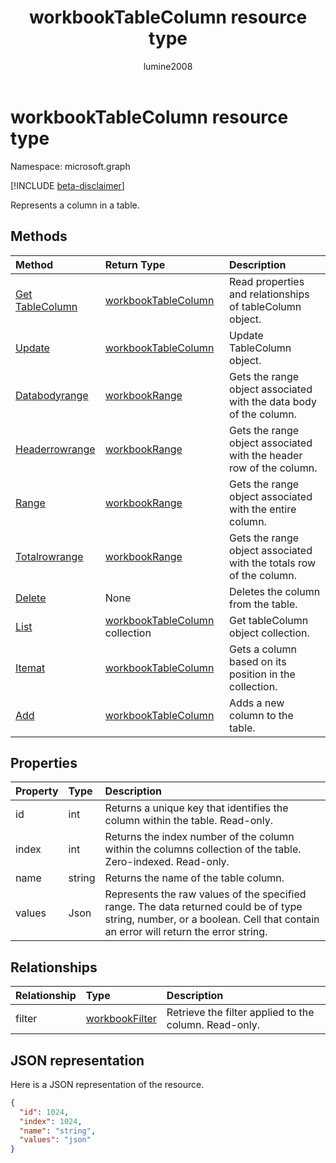﻿---
title: "workbookTableColumn resource type"
description: "Represents a column in a table."
author: "lumine2008"
localization_priority: Normal
ms.prod: "excel"
doc_type: resourcePageType
---

# workbookTableColumn resource type

Namespace: microsoft.graph

[!INCLUDE [beta-disclaimer](../../includes/beta-disclaimer.md)]

Represents a column in a table.

## Methods

| Method                                                 | Return Type                                              | Description                                                         |
| :----------------------------------------------------- | :------------------------------------------------------- | :------------------------------------------------------------------ |
| [Get TableColumn](../api/tablecolumn-get.md)           | [workbookTableColumn](workbooktablecolumn.md)            | Read properties and relationships of tableColumn object.            |
| [Update](../api/tablecolumn-update.md)                 | [workbookTableColumn](workbooktablecolumn.md)            | Update TableColumn object.                                          |
| [Databodyrange](../api/tablecolumn-databodyrange.md)   | [workbookRange](workbookrange.md)                        | Gets the range object associated with the data body of the column.  |
| [Headerrowrange](../api/tablecolumn-headerrowrange.md) | [workbookRange](workbookrange.md)                        | Gets the range object associated with the header row of the column. |
| [Range](../api/tablecolumn-range.md)                   | [workbookRange](workbookrange.md)                        | Gets the range object associated with the entire column.            |
| [Totalrowrange](../api/tablecolumn-totalrowrange.md)   | [workbookRange](workbookrange.md)                        | Gets the range object associated with the totals row of the column. |
| [Delete](../api/tablecolumn-delete.md)                 | None                                                     | Deletes the column from the table.                                  |
| [List](../api/tablecolumn-list.md)                     | [workbookTableColumn](workbooktablecolumn.md) collection | Get tableColumn object collection.                                  |
| [Itemat](../api/tablecolumncollection-itemat.md)       | [workbookTableColumn](workbooktablecolumn.md)            | Gets a column based on its position in the collection.              |
| [Add](../api/tablecolumncollection-add.md)             | [workbookTableColumn](workbooktablecolumn.md)            | Adds a new column to the table.                                     |

## Properties

| Property | Type   | Description                                                                                                                                                                 |
| :------- | :----- | :-------------------------------------------------------------------------------------------------------------------------------------------------------------------------- |
| id       | int    | Returns a unique key that identifies the column within the table. Read-only.                                                                                                |
| index    | int    | Returns the index number of the column within the columns collection of the table. Zero-indexed. Read-only.                                                                 |
| name     | string | Returns the name of the table column.                                                                                                                                       |
| values   | Json   | Represents the raw values of the specified range. The data returned could be of type string, number, or a boolean. Cell that contain an error will return the error string. |

## Relationships

| Relationship | Type                                | Description                                           |
| :----------- | :---------------------------------- | :---------------------------------------------------- |
| filter       | [workbookFilter](workbookfilter.md) | Retrieve the filter applied to the column. Read-only. |

## JSON representation

Here is a JSON representation of the resource.

<!-- {
  "blockType": "resource",
  "optionalProperties": [

  ],
  "keyProperty": "id",
  "baseType":"microsoft.graph.entity",
  "@odata.type": "microsoft.graph.workbookTableColumn"
}-->

```json
{
  "id": 1024,
  "index": 1024,
  "name": "string",
  "values": "json"
}

```

<!-- uuid: 8fcb5dbc-d5aa-4681-8e31-b001d5168d79
2015-10-25 14:57:30 UTC -->

<!--
{
  "type": "#page.annotation",
  "description": "TableColumn resource",
  "keywords": "",
  "section": "documentation",
  "tocPath": "",
  "suppressions": []
}
-->
